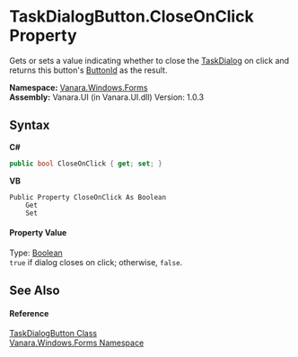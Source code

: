 # TaskDialogButton.CloseOnClick Property 
 

Gets or sets a value indicating whether to close the <a href="0e4976bb-9701-b107-c589-9d00dabbbae0">TaskDialog</a> on click and returns this button's <a href="f44af4ca-fb5a-c0be-23fe-6bf7e85eb981">ButtonId</a> as the result.

**Namespace:**&nbsp;<a href="c580cf52-4028-70db-28d0-f9b1abc03861">Vanara.Windows.Forms</a><br />**Assembly:**&nbsp;Vanara.UI (in Vanara.UI.dll) Version: 1.0.3

## Syntax

**C#**<br />
``` C#
public bool CloseOnClick { get; set; }
```

**VB**<br />
``` VB
Public Property CloseOnClick As Boolean
	Get
	Set
```


#### Property Value
Type: <a href="http://msdn2.microsoft.com/en-us/library/a28wyd50" target="_blank">Boolean</a><br />`true` if dialog closes on click; otherwise, `false`.

## See Also


#### Reference
<a href="1d014f22-9536-9860-ea85-fa2cafd31448">TaskDialogButton Class</a><br /><a href="c580cf52-4028-70db-28d0-f9b1abc03861">Vanara.Windows.Forms Namespace</a><br />